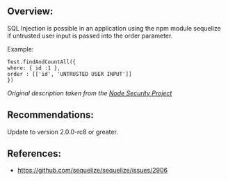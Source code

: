 ## Overview:

SQL Injection is possible in an application using the npm module sequelize if untrusted user input is passed into the order parameter.


Example:
```
Test.findAndCountAll({
where: { id :1 },
order : [['id', 'UNTRUSTED USER INPUT']]
})
```

_Original description taken from the [Node Security Project](https://nodesecurity.io/)_

## Recommendations:

Update to version 2.0.0-rc8 or greater.

## References:
- https://github.com/sequelize/sequelize/issues/2906
